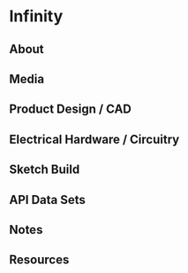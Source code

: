 # Infinity

## About

## Media

## Product Design / CAD

## Electrical Hardware / Circuitry 

## Sketch Build

## API Data Sets

## Notes

## Resources
